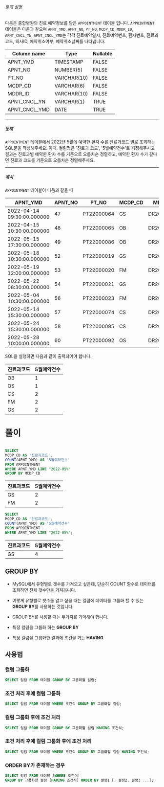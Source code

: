 ###### 문제 설명

다음은 종합병원의 진료 예약정보를 담은 `APPOINTMENT` 테이블 입니다.
`APPOINTMENT` 테이블은 다음과 같으며 `APNT_YMD`, `APNT_NO`, `PT_NO`, `MCDP_CD`, `MDDR_ID`, `APNT_CNCL_YN`, `APNT_CNCL_YMD`는 각각 진료예약일시, 진료예약번호, 환자번호, 진료과코드, 의사ID, 예약취소여부, 예약취소날짜를 나타냅니다.

| Column name   | Type        | Nullable |
| ------------- | ----------- | -------- |
| APNT_YMD      | TIMESTAMP   | FALSE    |
| APNT_NO       | NUMBER(5)   | FALSE    |
| PT_NO         | VARCHAR(10) | FALSE    |
| MCDP_CD       | VARCHAR(6)  | FALSE    |
| MDDR_ID       | VARCHAR(10) | FALSE    |
| APNT_CNCL_YN  | VARCHAR(1)  | TRUE     |
| APNT_CNCL_YMD | DATE        | TRUE     |

------

##### 문제

`APPOINTMENT` 테이블에서 2022년 5월에 예약한 환자 수를 진료과코드 별로 조회하는 SQL문을 작성해주세요. 이때, 컬럼명은 '진료과 코드', '5월예약건수'로 지정해주시고 결과는 진료과별 예약한 환자 수를 기준으로 오름차순 정렬하고, 예약한 환자 수가 같다면 진료과 코드를 기준으로 오름차순 정렬해주세요.

------

##### 예시

`APPOINTMENT` 테이블이 다음과 같을 때

| APNT_YMD                   | APNT_NO | PT_NO      | MCDP_CD | MDDR_ID    | APNT_CNCL_YN | APNT_CNCL_YMD |
| -------------------------- | ------- | ---------- | ------- | ---------- | ------------ | ------------- |
| 2022-04-14 09:30:00.000000 | 47      | PT22000064 | GS      | DR20170123 | N            | NULL          |
| 2022-04-15 10:30:00.000000 | 48      | PT22000065 | OB      | DR20100231 | N            | NULL          |
| 2022-05-15 17:30:00.000000 | 49      | PT22000086 | OB      | DR20100231 | N            | NULL          |
| 2022-05-18 10:30:00.000000 | 52      | PT22000019 | GS      | DR20100039 | N            | NULL          |
| 2022-05-19 12:00:00.000000 | 53      | PT22000020 | FM      | DR20010112 | N            | NULL          |
| 2022-05-22 08:30:00.000000 | 54      | PT22000021 | GS      | DR20100039 | N            | NULL          |
| 2022-05-04 10:30:00.000000 | 56      | PT22000023 | FM      | DR20090112 | N            | NULL          |
| 2022-05-14 15:30:00.000000 | 57      | PT22000074 | CS      | DR20200012 | N            | NULL          |
| 2022-05-24 15:30:00.000000 | 58      | PT22000085 | CS      | DR20200012 | N            | NULL          |
| 2022-05-28 10:00:00.000000 | 60      | PT22000092 | OS      | DR20100031 | N            | NULL          |

SQL을 실행하면 다음과 같이 출력되어야 합니다.

| 진료과코드 | 5월예약건수 |
| ---------- | ----------- |
| OB         | 1           |
| OS         | 1           |
| CS         | 2           |
| FM         | 2           |
| GS         | 2           |





# 풀이

```sql

SELECT
MCDP_CD AS '진료과코드',
COUNT(APNT_YMD) AS '5월예약건수'
FROM APPOINTMENT
WHERE APNT_YMD LIKE "2022-05%"
GROUP BY MCDP_CD
```

| 진료과코드 | 5월예약건수 |
| ---------- | ----------- |
| GS         | 2           |
| FM         | 2           |



```SQL
SELECT
MCDP_CD AS '진료과코드',
COUNT(APNT_YMD) AS '5월예약건수'
FROM APPOINTMENT
WHERE APNT_YMD LIKE "2022-05%";
```

| 진료과코드 | 5월예약건수 |
| ---------- | ----------- |
| GS         | 4           |





## GROUP BY

- MySQL에서 유형별로 갯수를 가져오고 싶은데, 단순히 COUNT 함수로 데이터를 조회하면 전체 갯수만을 가져옵니다.

- 이렇게 유형별로 갯수를 알고 싶을 때는 컬럼에 데이터를 그룹화 할 수 있는 **GROUP BY**를 사용하는 것입니다.

- GROUP BY를 사용할 때는 두가지를 기억해야 합니다.

- 특정 컬럼을 그룹화 하는 **GROUP BY** 

- 특정 컬럼을 그룹화한 결과에 조건을 거는 **HAVING**

## 사용법

### 컬럼 그룹화

```sql
SELECT 컬럼 FROM 테이블 GROUP BY 그룹화할 컬럼;
```

### 조건 처리 후에 컬럼 그룹화

```sql
SELECT 컬럼 FROM 테이블 WHERE 조건식 GROUP BY 그룹화할 컬럼;
```



### 컬럼 그룹화 후에 조건 처리

```sql
SELECT 컬럼 FROM 테이블 GROUP BY 그룹화할 컬럼 HAVING 조건식;
```



### 조건 처리 후에 컬럼 그룹화 후에 조건 처리

```sql
SELECT 컬럼 FROM 테이블 WHERE 조건식 GROUP BY 그룹화할 컬럼 HAVING 조건식;
```



### ORDER BY가 존재하는 경우

```sql
SELECT 컬럼 FROM 테이블 [WHERE 조건식]
GROUP BY 그룹화할 컬럼 [HAVING 조건식] ORDER BY 컬럼1 [, 컬럼2, 컬럼3 ...];
```